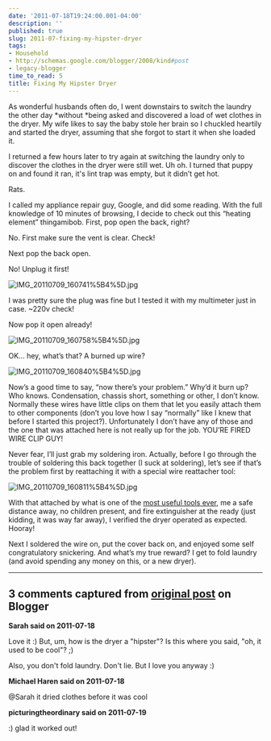 ```yaml
---
date: '2011-07-18T19:24:00.001-04:00'
description: ''
published: true
slug: 2011-07-fixing-my-hipster-dryer
tags:
- Household
- http://schemas.google.com/blogger/2008/kind#post
- legacy-blogger
time_to_read: 5
title: Fixing My Hipster Dryer
---
```



As wonderful husbands often do, I went downstairs to switch the laundry the other day *without *being asked and discovered a load of wet clothes in the dryer. My wife likes to say the baby stole her brain so I chuckled heartily and started the dryer, assuming that she forgot to start it when she loaded it. 

I returned a few hours later to try again at switching the laundry only to discover the clothes in the dryer were still wet. Uh oh. I turned that puppy on and found it ran, it's lint trap was empty, but it didn’t get hot.

Rats.

I called my appliance repair guy, Google, and did some reading. With the full knowledge of 10 minutes of browsing, I decide to check out this “heating element” thingamibob. First, pop open the back, right?

No. First make sure the vent is clear. Check!

Next pop the back open.

No! Unplug it first!

![IMG_20110709_160741%5B4%5D.jpg](IMG_20110709_160741%5B4%5D.jpg)

I was pretty sure the plug was fine but I tested it with my multimeter just in case. ~220v check!

Now pop it open already!

![IMG_20110709_160758%5B4%5D.jpg](IMG_20110709_160758%5B4%5D.jpg)

OK… hey, what’s that? A burned up wire?

![IMG_20110709_160840%5B4%5D.jpg](IMG_20110709_160840%5B4%5D.jpg)

Now’s a good time to say, “now there’s your problem.” Why’d it burn up? Who knows. Condensation, chassis short, something or other, I don’t know. Normally these wires have little clips on them that let you easily attach them to other components (don’t you love how I say “normally” like I knew that before I started this project?). Unfortunately I don’t have any of those and the one that was attached here is not really up for the job. YOU’RE FIRED WIRE CLIP GUY!

Never fear, I’ll just grab my soldering iron. Actually, before I go through the trouble of soldering this back together (I suck at soldering), let’s see if that’s the problem first by reattaching it with a special wire reattacher tool:

![IMG_20110709_160811%5B4%5D.jpg](IMG_20110709_160811%5B4%5D.jpg)  

With that attached by what is one of the [most useful tools ever](http://en.wikipedia.org/wiki/Locking_pliers), me a safe distance away, no children present, and fire extinguisher at the ready (just kidding, it was way far away), I verified the dryer operated as expected. Hooray!

Next I soldered the wire on, put the cover back on, and enjoyed some self congratulatory snickering. And what’s my true reward? I get to fold laundry (and avoid spending any money on this, or a new dryer).

---

## 3 comments captured from [original post](https://blog.wassupy.com/2011/07/fixing-my-hipster-dryer.html) on Blogger

**Sarah said on 2011-07-18**

Love it :)  But, um, how is the dryer a &quot;hipster&quot;?  Is this where you said, &quot;oh, it used to be cool&quot;? ;)

Also, you don't fold laundry.  Don't lie.  But I love you anyway :)

**Michael Haren said on 2011-07-18**

@Sarah it dried clothes before it was cool

**picturingtheordinary said on 2011-07-19**

:) glad it worked out!

